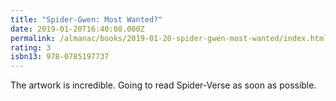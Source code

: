 ```yaml
---
title: "Spider-Gwen: Most Wanted?"
date: 2019-01-20T16:40:08.000Z
permalink: /almanac/books/2019-01-20-spider-gwen-most-wanted/index.html
rating: 3
isbn13: 978-0785197737
---
```


The artwork is incredible. Going to read Spider-Verse as soon as possible.